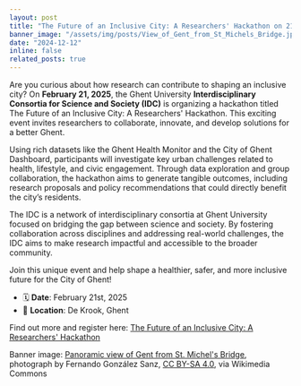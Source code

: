 ```yaml
---
layout: post
title: "The Future of an Inclusive City: A Researchers' Hackathon on 21/02/2025"
banner_image: "/assets/img/posts/View_of_Gent_from_St_Michels_Bridge.jpg"
date: "2024-12-12"
inline: false
related_posts: true
---
```


Are you curious about how research can contribute to shaping an inclusive city? On **February 21, 2025**, the Ghent University **Interdisciplinary Consortia for Science and Society (IDC)** is organizing a hackathon titled The Future of an Inclusive City: A Researchers' Hackathon. This exciting event invites researchers to collaborate, innovate, and develop solutions for a better Ghent.

Using rich datasets like the Ghent Health Monitor and the City of Ghent Dashboard, participants will investigate key urban challenges related to health, lifestyle, and civic engagement. Through data exploration and group collaboration, the hackathon aims to generate tangible outcomes, including research proposals and policy recommendations that could directly benefit the city’s residents.

The IDC is a network of interdisciplinary consortia at Ghent University focused on bridging the gap between science and society. By fostering collaboration across disciplines and addressing real-world challenges, the IDC aims to make research impactful and accessible to the broader community.

Join this unique event and help shape a healthier, safer, and more inclusive future for the City of Ghent!


- 🗓️ **Date**: February 21st, 2025  
- 📍 **Location**: De Krook, Ghent

Find out more and register here: [The Future of an Inclusive City: A Researchers' Hackathon](https://event.ugent.be/registration/event/8cfce49d-63f5-4630-adc6-cdc81776eedb)

Banner image: [Panoramic view of Gent from St. Michel's Bridge](https://commons.wikimedia.org/wiki/File:View_of_Gent_from_St._Michel%27s_Bridge.jpg#/media/File:View_of_Gent_from_St._Michel's_Bridge.jpg), photograph by Fernando González Sanz, [CC BY-SA 4.0](https://creativecommons.org/licenses/by-sa/4.0), via Wikimedia Commons

